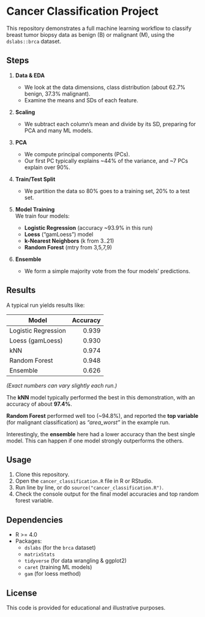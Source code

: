 # Cancer Classification Project

This repository demonstrates a full machine learning workflow to classify breast tumor biopsy data as benign (B) or malignant (M), using the `dslabs::brca` dataset.

## Steps

1. **Data & EDA**  
   - We look at the data dimensions, class distribution (about 62.7% benign, 37.3% malignant).
   - Examine the means and SDs of each feature.

2. **Scaling**  
   - We subtract each column’s mean and divide by its SD, preparing for PCA and many ML models.

3. **PCA**  
   - We compute principal components (PCs).
   - Our first PC typically explains ~44% of the variance, and ~7 PCs explain over 90%.

4. **Train/Test Split**  
   - We partition the data so 80% goes to a training set, 20% to a test set.

5. **Model Training**  
   We train four models:
   - **Logistic Regression** (accuracy ~93.9% in this run)
   - **Loess** (“gamLoess”) model
   - **k-Nearest Neighbors** (k from 3..21)  
   - **Random Forest** (mtry from 3,5,7,9)

6. **Ensemble**  
   - We form a simple majority vote from the four models’ predictions.

## Results

A typical run yields results like:

| Model                | Accuracy |
|----------------------|---------:|
| Logistic Regression  | 0.939    |
| Loess (gamLoess)     | 0.930    |
| kNN                  | 0.974    |
| Random Forest        | 0.948    |
| Ensemble            | 0.626    |

*(Exact numbers can vary slightly each run.)*

The **kNN** model typically performed the best in this demonstration, with an accuracy of about **97.4%**.

**Random Forest** performed well too (~94.8%), and reported the **top variable** (for malignant classification) as *“area_worst”* in the example run.

Interestingly, the **ensemble** here had a lower accuracy than the best single model. This can happen if one model strongly outperforms the others.

## Usage

1. Clone this repository.  
2. Open the `cancer_classification.R` file in R or RStudio.  
3. Run line by line, or do `source("cancer_classification.R")`.  
4. Check the console output for the final model accuracies and top random forest variable.

## Dependencies

- R >= 4.0
- Packages:
  - `dslabs` (for the `brca` dataset)
  - `matrixStats`
  - `tidyverse` (for data wrangling & ggplot2)
  - `caret` (training ML models)
  - `gam` (for loess method)

## License

This code is provided for educational and illustrative purposes.
